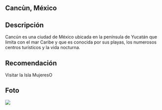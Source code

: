 ## Cancùn, México

## Descripción

Cancún es una ciudad de México ubicada en la península de Yucatán que limita con el mar Caribe y que es conocida por sus playas, los numerosos centros turísticos y la vida nocturna.

## Recomendación

Visitar la Isla MujeresO

## Foto 

![](https://www.xcaret.com/assets/xcaret/landings/destinos/isla.webp)

